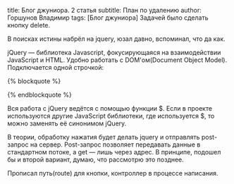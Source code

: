 title: Блог джуниора. 2 статья subtitle: План по удалению author: Горшунов Владимир tags: [Блог джуниора]
Задачей было сделать кнопку delete.<!-- more -->

В поисках истины набрёл на jquery, юзал давно, вспоминал, что да как.

jQuery — библиотека Javascript, фокусирующаяся на взаимодействии JavaScript и HTML.
Удобно работать с DOM'ом(Document Object Model). Подключается одной строчкой:

{% blockquote %}
<script type="text/javascript" src="Путь к jQuery"></script>
{% endblockquote %}

Вся работа с jQuery ведётся с помощью функции $. Если в проекте используются другие JavaScript библиотеки, где используется $, то можно заменять её синонимом jQuery.

В теории, обработку нажатия будет делать jquery и отправлять post-запрос на сервер.
Post-запрос позволяет передавать данные в стандартном потоке, а get — лишь через адрес. В принципе, подошел бы и второй вариант, думаю, что рассмотрю это позднее.

Прописал путь(route) для кнопки, контроллер в процессе написания.
